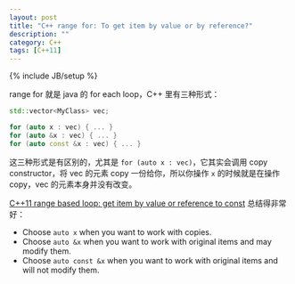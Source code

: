 ```yaml
---
layout: post
title: "C++ range for: To get item by value or by reference?"
description: ""
category: C++
tags: [C++11]
---
```

{% include JB/setup %}

range for 就是 java 的 for each loop，C++ 里有三种形式：

```cpp
std::vector<MyClass> vec;

for (auto x : vec) { ... }
for (auto &x : vec) { ... }
for (auto const &x : vec) { ... }
```

这三种形式是有区别的，尤其是 `for (auto x : vec)`，它其实会调用 copy constructor，将 vec 的元素 copy 一份给你，所以你操作 `x` 的时候就是在操作 copy，vec 的元素本身并没有改变。

[C++11 range based loop: get item by value or reference to const](http://stackoverflow.com/a/15176127) 总结得非常好：

- Choose `auto x` when you want to work with copies.
- Choose `auto &x` when you want to work with original items and may modify them.
- Choose `auto const &x` when you want to work with original items and will not modify them.